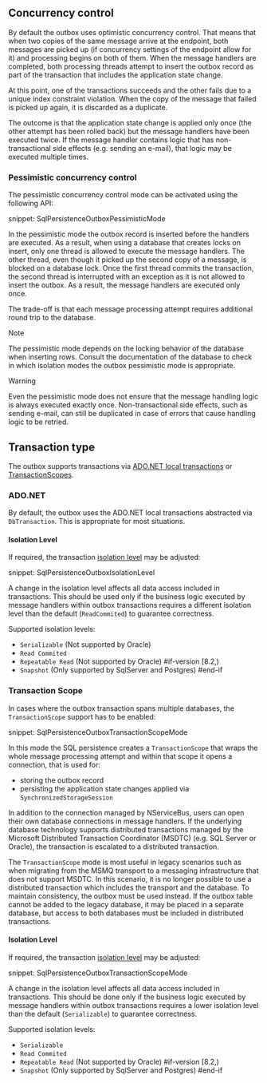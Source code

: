 ## Concurrency control

By default the outbox uses optimistic concurrency control. That means that when two copies of the same message arrive at the endpoint, both messages are picked up (if concurrency settings of the endpoint allow for it) and processing begins on both of them. When the message handlers are completed, both processing threads attempt to insert the outbox record as part of the transaction that includes the application state change.

At this point, one of the transactions succeeds and the other fails due to a unique index constraint violation. When the copy of the message that failed is picked up again, it is discarded as a duplicate.

The outcome is that the application state change is applied only once (the other attempt has been rolled back) but the message handlers have been executed twice. If the message handler contains logic that has non-transactional side effects (e.g. sending an e-mail), that logic may be executed multiple times.

### Pessimistic concurrency control

The pessimistic concurrency control mode can be activated using the following API:

snippet: SqlPersistenceOutboxPessimisticMode

In the pessimistic mode the outbox record is inserted before the handlers are executed. As a result, when using a database that creates locks on insert, only one thread is allowed to execute the message handlers. The other thread, even though it picked up the second copy of a message, is blocked on a database lock. Once the first thread commits the transaction, the second thread is interrupted with an exception as it is not allowed to insert the outbox. As a result, the message handlers are executed only once.

The trade-off is that each message processing attempt requires additional round trip to the database.

> [!NOTE]
> The pessimistic mode depends on the locking behavior of the database when inserting rows. Consult the documentation of the database to check in which isolation modes the outbox pessimistic mode is appropriate.

> [!WARNING]
> Even the pessimistic mode does not ensure that the message handling logic is always executed exactly once. Non-transactional side effects, such as sending e-mail, can still be duplicated in case of errors that cause handling logic to be retried.

## Transaction type

The outbox supports transactions via [ADO.NET local transactions](https://learn.microsoft.com/en-us/dotnet/framework/data/adonet/local-transactions) or [TransactionScopes](https://learn.microsoft.com/en-us/dotnet/api/system.transactions.transactionscope).

### ADO.NET

By default, the outbox uses the ADO.NET local transactions abstracted via `DbTransaction`. This is appropriate for most situations.

#### Isolation Level

If required, the transaction [isolation level](https://learn.microsoft.com/en-us/dotnet/api/system.data.isolationlevel) may be adjusted:

snippet: SqlPersistenceOutboxIsolationLevel

A change in the isolation level affects all data access included in transactions. This should be used only if the business logic executed by message handlers within outbox transactions requires a different isolation level than the default (`ReadCommited`) to guarantee correctness.

Supported isolation levels:

- `Serializable` (Not supported by Oracle)
- `Read Commited` 
- `Repeatable Read` (Not supported by Oracle)
#if-version [8.2,)
- `Snapshot` (Only supported by SqlServer and Postgres)
#end-if

### Transaction Scope

In cases where the outbox transaction spans multiple databases, the `TransactionScope` support has to be enabled:

snippet: SqlPersistenceOutboxTransactionScopeMode

In this mode the SQL persistence creates a `TransactionScope` that wraps the whole message processing attempt and within that scope it opens a connection, that is used for:

- storing the outbox record
- persisting the application state changes applied via `SynchronizedStorageSession`

In addition to the connection managed by NServiceBus, users can open their own database connections in message handlers. If the underlying database technology supports distributed transactions managed by the Microsoft Distributed Transaction Coordinator (MSDTC) (e.g. SQL Server or Oracle), the transaction is escalated to a distributed transaction.

The `TransactionScope` mode is most useful in legacy scenarios such as when migrating from the MSMQ transport to a messaging infrastructure that does not support MSDTC. In this scenario, it is no longer possible to use a distributed transaction which includes the transport and the database. To maintain consistency, the outbox must be used instead. If the outbox table cannot be added to the legacy database, it may be placed in a separate database, but access to both databases must be included in distributed transactions.

#### Isolation Level

If required, the transaction [isolation level](https://learn.microsoft.com/en-us/dotnet/api/system.transactions.isolationlevel?) may be adjusted:

snippet: SqlPersistenceOutboxTransactionScopeMode

A change in the isolation level affects all data access included in transactions. This should be done only if the business logic executed by message handlers within outbox transactions requires a lower isolation level than the default (`Serializable`) to guarantee correctness.

Supported isolation levels:

- `Serializable`
- `Read Commited` 
- `Repeatable Read` (Not supported by Oracle)
#if-version [8.2,)
- `Snapshot` (Only supported by SqlServer and Postgres)
#end-if
